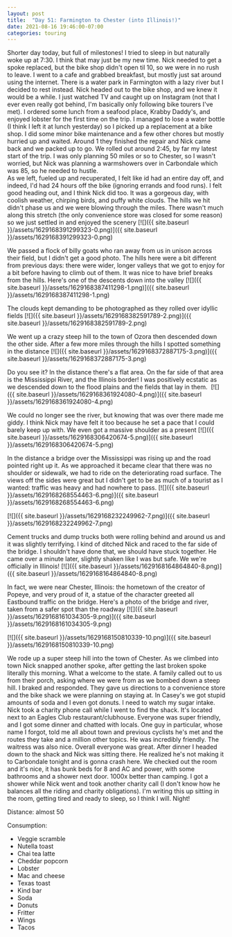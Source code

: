 ```yaml
---
layout: post
title:  "Day 51: Farmington to Chester (into Illinois!)"
date: 2021-08-16 19:46:00-07:00
categories: touring
---
```

Shorter day today, but full of milestones! I tried to sleep in but naturally woke up at 7:30. I think that may just be my new time. Nick needed to get a spoke replaced, but the bike shop didn't open til 10, so we were in no rush to leave. I went to a cafe and grabbed breakfast, but mostly just sat around using the internet. There is a water park in Farmington with a lazy river but I decided to rest instead. Nick headed out to the bike shop, and we knew it would be a while. I just watched TV and caught up on Instagram (not that I ever even really got behind, I'm basically only following bike tourers I've met). I ordered some lunch from a seafood place, Krabby Daddy's, and enjoyed lobster for the first time on the trip. I managed to lose a water bottle (I think I left it at lunch yesterday) so I picked up a replacement at a bike shop. I did some minor bike maintenance and a few other chores but mostly hurried up and waited. Around 1 they finished the repair and Nick came back and we packed up to go. We rolled out around 2:45, by far my latest start of the trip. I was only planning 50 miles or so to Chester, so I wasn't worried, but Nick was planning a warmshowers over in Carbondale which was 85, so he needed to hustle.  
As we left, fueled up and recuperated, I felt like id had an entire day off, and indeed, I'd had 24 hours off the bike (ignoring errands and food runs). I felt good heading out, and I think Nick did too. It was a gorgeous day, with coolish weather, chirping birds, and puffy white clouds. The hills we hit didn't phase us and we were blowing through the miles. There wasn't much along this stretch (the only convenience store was closed for some reason) so we just settled in and enjoyed the scenery
[![]({{ site.baseurl }}/assets/1629168391299323-0.png)]({{ site.baseurl }}/assets/1629168391299323-0.png)
  
We passed a flock of billy goats who ran away from us in unison across their field, but I didn't get a good photo. The hills here were a bit different from previous days: there were wider, longer valleys that we got to enjoy for a bit before having to climb out of them. It was nice to have brief breaks from the hills. Here's one of the descents down into the valley
[![]({{ site.baseurl }}/assets/1629168387411298-1.png)]({{ site.baseurl }}/assets/1629168387411298-1.png)
  
The clouds kept demanding to be photographed as they rolled over idyllic fields
[![]({{ site.baseurl }}/assets/1629168382591789-2.png)]({{ site.baseurl }}/assets/1629168382591789-2.png)
  
We went up a crazy steep hill to the town of Ozora then descended down the other side. After a few more miles through the hills I spotted something in the distance
[![]({{ site.baseurl }}/assets/1629168372887175-3.png)]({{ site.baseurl }}/assets/1629168372887175-3.png)
  
Do you see it? In the distance there's a flat area. On the far side of that area is the Mississippi River, and the Illinois border! I was positively ecstatic as we descended down to the flood plains and the fields that lay in them. 
[![]({{ site.baseurl }}/assets/1629168361924080-4.png)]({{ site.baseurl }}/assets/1629168361924080-4.png)
  
We could no longer see the river, but knowing that was over there made me giddy. I think Nick may have felt it too because he set a pace that I could barely keep up with. We even got a massive shoulder as a present
[![]({{ site.baseurl }}/assets/1629168306420674-5.png)]({{ site.baseurl }}/assets/1629168306420674-5.png)
  
In the distance a bridge over the Mississippi was rising up and the road pointed right up it. As we approached it became clear that there was no shoulder or sidewalk, we had to ride on the deteriorating road surface. The views off the sides were great but I didn't get to be as much of a tourist as I wanted: traffic was heavy and had nowhere to pass.
[![]({{ site.baseurl }}/assets/1629168268554463-6.png)]({{ site.baseurl }}/assets/1629168268554463-6.png)
  

[![]({{ site.baseurl }}/assets/1629168232249962-7.png)]({{ site.baseurl }}/assets/1629168232249962-7.png)
  
Cement trucks and dump trucks both were rolling behind and around us and it was slightly terrifying. I kind of ditched Nick and raced to the far side of the bridge. I shouldn't have done that, we should have stuck together. He came over a minute later, slightly shaken like I was but safe. We we're officially in Illinois!
[![]({{ site.baseurl }}/assets/1629168164864840-8.png)]({{ site.baseurl }}/assets/1629168164864840-8.png)
  
In fact, we were near Chester, Illinois: the hometown of the creator of Popeye, and very proud of it, a statue of the character greeted all Eastbound traffic on the bridge. Here's a photo of the bridge and river, taken from a safer spot than the roadway
[![]({{ site.baseurl }}/assets/1629168161034305-9.png)]({{ site.baseurl }}/assets/1629168161034305-9.png)

[![]({{ site.baseurl }}/assets/1629168150810339-10.png)]({{ site.baseurl }}/assets/1629168150810339-10.png)
  
We rode up a super steep hill into the town of Chester. As we climbed into town Nick snapped another spoke, after getting the last broken spoke literally this morning. What a welcome to the state. A family called out to us from their porch, asking where we were from as we bombed down a steep hill. I braked and responded. They gave us directions to a convenience store and the bike shack we were planning on staying at. In Casey's we got stupid amounts of soda and I even got donuts. I need to watch my sugar intake. Nick took a charity phone call while I went to find the shack. It's located next to an Eagles Club restaurant/clubhouse. Everyone was super friendly, and I got some dinner and chatted with locals. One guy in particular, whose name I forgot, told me all about town and previous cyclists he's met and the routes they take and a million other topics. He was incredibly friendly. The waitress was also nice. Overall everyone was great. After dinner I headed down to the shack and Nick was sitting there. He realized he's not making it to Carbondale tonight and is gonna crash here. We checked out the room and it's nice, it has bunk beds for 8 and AC and power, with some bathrooms and a shower next door. 1000x better than camping. I got a shower while Nick went and took another charity call (I don't know how he balances all the riding and charity obligations). I'm writing this up sitting in the room, getting tired and ready to sleep, so I think I will. Night!  


Distance: almost 50

Consumption:
- Veggie scramble
- Nutella toast
- Chai tea latte
- Cheddar popcorn
- Lobster
- Mac and cheese
- Texas toast
- Kind bar
- Soda
- Donuts
- Fritter
- Wings
- Tacos

